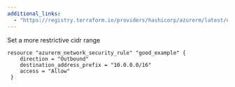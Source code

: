 ```yaml
---
additional_links: 
  - "https://registry.terraform.io/providers/hashicorp/azurerm/latest/docs/resources/network_security_rule"
---
```


Set a more restrictive cidr range

```hcl
resource "azurerm_network_security_rule" "good_example" {
 	direction = "Outbound"
 	destination_address_prefix = "10.0.0.0/16"
 	access = "Allow"
 }
```
